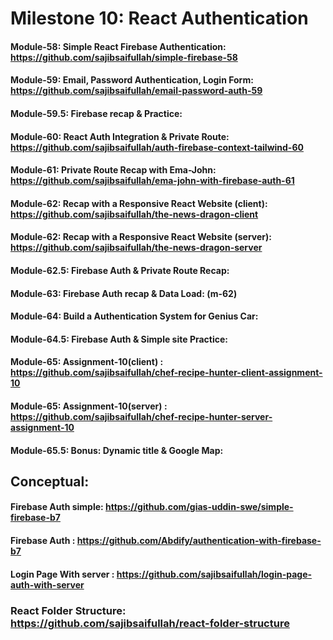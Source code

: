 # Milestone 10: React Authentication
#### Module-58: Simple React Firebase Authentication: https://github.com/sajibsaifullah/simple-firebase-58
#### Module-59: Email, Password Authentication, Login Form: https://github.com/sajibsaifullah/email-password-auth-59
#### Module-59.5: Firebase recap & Practice:
#### Module-60: React Auth Integration & Private Route: https://github.com/sajibsaifullah/auth-firebase-context-tailwind-60
#### Module-61: Private Route Recap with Ema-John: https://github.com/sajibsaifullah/ema-john-with-firebase-auth-61
#### Module-62: Recap with a Responsive React Website (client): https://github.com/sajibsaifullah/the-news-dragon-client
#### Module-62: Recap with a Responsive React Website (server): https://github.com/sajibsaifullah/the-news-dragon-server
#### Module-62.5: Firebase Auth & Private Route Recap:
#### Module-63: Firebase Auth recap & Data Load: (m-62)
#### Module-64: Build a Authentication System for Genius Car:
#### Module-64.5: Firebase Auth & Simple site Practice: 
#### Module-65: Assignment-10(client) : https://github.com/sajibsaifullah/chef-recipe-hunter-client-assignment-10
#### Module-65: Assignment-10(server) : https://github.com/sajibsaifullah/chef-recipe-hunter-server-assignment-10
#### Module-65.5: Bonus: Dynamic title & Google Map:

## Conceptual:
#### Firebase Auth simple: https://github.com/gias-uddin-swe/simple-firebase-b7
#### Firebase Auth : https://github.com/Abdify/authentication-with-firebase-b7
#### Login Page With server : https://github.com/sajibsaifullah/login-page-auth-with-server

### React Folder Structure: https://github.com/sajibsaifullah/react-folder-structure